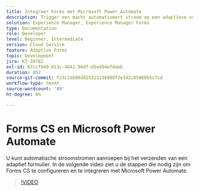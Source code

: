 ```yaml
---
title: Integreer Forms met Microsoft Power Automate
description: Trigger een macht automatiseert stroom op een adaptieve vormvoorlegging
solution: Experience Manager, Experience Manager Forms
type: Documentation
role: Developer
level: Beginner, Intermediate
version: Cloud Service
feature: Adaptive Forms
topic: Development
jira: KT-10782
exl-id: 67ccf040-013c-4641-96df-d5e494efdaeb
duration: 852
source-git-commit: f23c2ab86d42531113690df2e342c65060b5c7cd
workflow-type: tm+mt
source-wordcount: '49'
ht-degree: 0%

---
```


# Forms CS en Microsoft Power Automate

U kunt automatische stroomstromen aanroepen bij het verzenden van een adaptief formulier. In de volgende video ziet u de stappen die nodig zijn om Forms CS te configureren en te integreren met Microsoft Power Automate.

>[!VIDEO](https://video.tv.adobe.com/v/345675?quality=12&learn=on)
